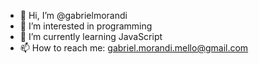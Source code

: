 - 👋 Hi, I’m @gabrielmorandi
- 👀 I’m interested in programming
- 🌱 I’m currently learning JavaScript
- 📫 How to reach me: gabriel.morandi.mello@gmail.com
